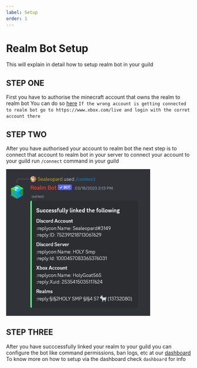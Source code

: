 ```yaml
---
label: Setup
order: 1
---
```

 
# Realm Bot Setup
 This will explain in detail how to setup realm bot in your guild 

## STEP ONE 
 First you have to authorise the minecraft account that owns the realm to realm bot 
 You can do so [here](https://realmbot.dev/account)
 `If the wrong account is getting connected to realm bot go to https://www.xbox.com/live and login with the corret account there`
 
## STEP TWO 
  After you have authorised your account to realm bot the next step is to connect that account to realm bot in your server 
  to connect your account to your guild run `/connect` command in your guild 
  
  ![](/images/connect.PNG)

## STEP THREE
  After you have succcessfully linked your realm to your guild you can configure the bot like command permissions, ban logs, etc at our [dashboard](https://realmbot.dev)
  To know more on how to setup via the dashboard check `dashboard` for info 
